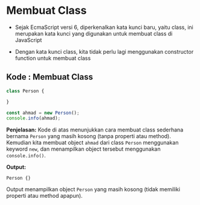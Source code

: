 # Membuat Class

- Sejak EcmaScript versi 6, diperkenalkan kata kunci baru, yaitu class, ini merupakan kata kunci yang digunakan untuk membuat class di JavaScript

- Dengan kata kunci class, kita tidak perlu lagi menggunakan constructor function untuk membuat class

## Kode : Membuat Class

```javascript
class Person {

}

const ahmad = new Person();
console.info(ahmad);
```

**Penjelasan:**
Kode di atas menunjukkan cara membuat class sederhana bernama `Person` yang masih kosong (tanpa properti atau method). Kemudian kita membuat object `ahmad` dari class `Person` menggunakan keyword `new`, dan menampilkan object tersebut menggunakan `console.info()`.

**Output:**
```
Person {}
```

Output menampilkan object `Person` yang masih kosong (tidak memiliki properti atau method apapun).
